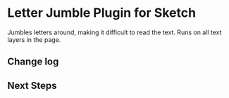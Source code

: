 # Letter Jumble Plugin for Sketch
Jumbles letters around, making it difficult to read the text. Runs on all text layers in the page.

## Change log

## Next Steps
